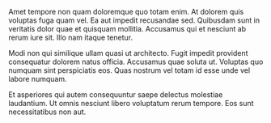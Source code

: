 Amet tempore non quam doloremque quo totam enim. At dolorem quis voluptas fuga quam vel. Ea aut impedit recusandae sed. Quibusdam sunt in veritatis dolor quae et quisquam mollitia. Accusamus qui et nesciunt ab rerum iure sit. Illo nam itaque tenetur.
 Modi non qui similique ullam quasi ut architecto. Fugit impedit provident consequatur dolorem natus officia. Accusamus quae soluta ut. Voluptas quo numquam sint perspiciatis eos. Quas nostrum vel totam id esse unde vel labore numquam.
 Et asperiores qui autem consequuntur saepe delectus molestiae laudantium. Ut omnis nesciunt libero voluptatum rerum tempore. Eos sunt necessitatibus non aut.